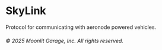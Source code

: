 # SkyLink
Protocol for communicating with aeronode powered vehicles.

###### &copy; 2025 Moonlit Garage, Inc. All rights reserved.
